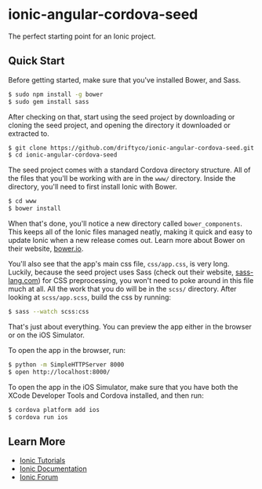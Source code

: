 ionic-angular-cordova-seed
==========================

The perfect starting point for an Ionic project.

## Quick Start

Before getting started, make sure that you've installed Bower, and Sass.

```bash
$ sudo npm install -g bower
$ sudo gem install sass
```

After checking on that, start using the seed project by downloading or cloning the seed project, and opening the directory it downloaded or extracted to.

```bash
$ git clone https://github.com/driftyco/ionic-angular-cordova-seed.git
$ cd ionic-angular-cordova-seed
```

The seed project comes with a standard Cordova directory structure. All of the files that you'll be working with are in the ```www/``` directory. Inside the directory, you'll need to first install Ionic with Bower.

```bash
$ cd www
$ bower install
```

When that's done, you'll notice a new directory called ```bower_components```. This keeps all of the Ionic files managed neatly, making it quick and easy to update Ionic when a new release comes out. Learn more about Bower on their website, [bower.io](http://bower.io/).

You'll also see that the app's main css file, ```css/app.css```, is very long. Luckily, because the seed project uses Sass (check out their website, [sass-lang.com](http://sass-lang.com/)) for CSS preprocessing, you won't need to poke around in this file much at all. All the work that you do will be in the ```scss/``` directory. After looking at ```scss/app.scss```, build the css by running:

```bash
$ sass --watch scss:css
```

That's just about everything. You can preview the app either in the browser or on the iOS Simulator.

To open the app in the browser, run:

```bash
$ python -m SimpleHTTPServer 8000
$ open http://localhost:8000/
```

To open the app in the iOS Simulator, make sure that you have both the XCode Developer Tools and Cordova installed, and then run:

```bash
$ cordova platform add ios
$ cordova run ios
```

## Learn More

- [Ionic Tutorials](http://ionicframework.com/tutorials/)
- [Ionic Documentation](http://ionicframework.com/docs/)
- [Ionic Forum](http://forum.ionicframework.com/)
